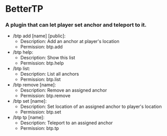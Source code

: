 # BetterTP

### A plugin that can let player set anchor and teleport to it.

+ /btp add [name] [public]:
  + Description: Add an anchor at player's location
  + Permission: btp.add
+ /btp help: 
  + Description: Show this list
  + Permission: btp.help
+ /btp list: 
  + Description: List all anchors
  + Permission: btp.list
+ /btp remove [name]: 
  + Description: Remove an assigned anchor
  + Permission: btp.remove
+ /btp set [name]: 
  + Description: Set location of an assigned anchor to player's location
  + Permission: btp.set
+ /btp tp [name]: 
  + Description: Teleport to an assigned anchor
  + Permission: btp.tp
